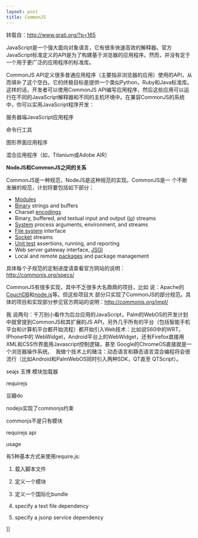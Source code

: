 ```yaml
---
layout: post
title: CommonJS
---
```

转载自：http://www.grati.org/?p=165

<span class="s1">JavaScript</span>是一个强大面向对象语言，它有很多快速高效的解释器。官方<span class="s1">JavaScript</span>标准定义的<span class="s1">API</span>是为了构建基于浏览器的应用程序。然而，并没有定于一个用于更广泛的应用程序的标准库。

<span class="s1">CommonJS API</span>定义很多普通应用程序（主要指非浏览器的应用）使用的<span class="s1">API</span>，从而填补了这个空白。它的终极目标是提供一个类似<span class="s1">Python</span>，<span class="s1">Ruby</span>和<span class="s1">Java</span>标准库。这样的话，开发者可以使用<span class="s1">CommonJS API</span>编写应用程序，然后这些应用可以运行在不同的<span class="s1">JavaScript</span>解释器和不同的主机环境中。在兼容<span class="s1">CommonJS</span>的系统中，你可以实用<span class="s1">JavaScript</span>程序开发：

服务器端<span class="s1">JavaScript</span>应用程序<span class="s1">

</span>命令行工具<span class="s1">

</span>图形界面应用程序<span class="s1">
</span>

混合应用程序（如，<span class="s1">Titanium</span>或<span class="s1">Adobe AIR</span>）

**NodeJS**<span class="s1">**和**</span>**CommonJS**<span class="s1">**之间的关系**</span>

<span class="s2">CommonJS</span>是一种规范，<span class="s2">NodeJS</span>是这种规范的实现。<span class="s2">CommonJS</span>是一<span class="s2"> </span>个不断发展的规范，计划将要包括如下部分：

*   [Modules](http://wiki.commonjs.org/wiki/Modules)
*   <span class="s3">[Binary](http://wiki.commonjs.org/wiki/Binary)</span> strings and buffers
*   Charset&nbsp;[<span class="s3">encodings</span>](http://wiki.commonjs.org/wiki/Encodings)
*   Binary, buffered, and textual input and output ([<span class="s3">io</span>](http://wiki.commonjs.org/wiki/IO)) streams
*   <span class="s3">[System](http://wiki.commonjs.org/wiki/System)</span> process arguments, environment, and streams
*   [File system](http://wiki.commonjs.org/wiki/Filesystem)<span class="s4"> interface</span>
*   [Socket](http://wiki.commonjs.org/wiki/Sockets)<span class="s4"> streams</span>
*   <span class="s3">[Unit test](http://wiki.commonjs.org/wiki/Unit_Testing)</span> assertions, running, and reporting
*   Web server gateway interface,&nbsp;[<span class="s3">JSGI</span>](http://wiki.commonjs.org/wiki/JSGI)
*   Local and remote&nbsp;[<span class="s3">packages</span>](http://wiki.commonjs.org/wiki/Packages) and package management

<span class="s5">具体每个子规范的定制进度请查看官方网站的说明：[<span class="s6">http://commonjs.org/specs/</span>](http://commonjs.org/specs/)</span>

<span class="s2">CommonJS</span>有很多实现，其中不乏很多大名鼎鼎的项目，比如<span class="s2"> </span>说：<span class="s2">Apache</span>的[<span class="s6">CouchDB</span>](http://couchdb.apache.org/)和[<span class="s6">node.js</span>](http://nodejs.org/)等。但这些项目大<span class="s2"> </span>部分只实现了<span class="s2">CommonJS</span>的部分规范。具体的项目和实现部分参见官方网站的说明：[<span class="s6">http://commonjs.org/impl/</span>](http://commonjs.org/impl/)

我<span class="s2"> </span>说两句：千万别小看作为后台应用的<span class="s2">JavaScript</span>，<span class="s2">Palm</span>的<span class="s2">WebOS</span>的开发计划中就曾提到<span class="s2">CommonJS</span>和其扩展的<span class="s2">JS API</span>，另外几乎所有的平台（包括智能手机平台和计算机平台都开始流程）都开始引入<span class="s2">Web</span>技术：比如说<span class="s2">S60</span>中的<span class="s2">WRT</span>，<span class="s2">IPhone</span>中的<span class="s2"> WebWidget</span>，<span class="s2">Android</span>平台上的<span class="s2">WebWidget</span>，还有<span class="s2">Firefox</span>直接用<span class="s2">XML</span>和<span class="s2">CSS</span>作界面用<span class="s2">Javascript</span>控制逻辑，甚至<span class="s2"> Google</span>的<span class="s2">ChromeOS</span>直接就是一个浏览器操作系统。<span class="s2"> &nbsp;</span>我做个技术上的赌注：动态语言和静态语言混合编程将会很流行（比如<span class="s2">Android</span>和<span class="s2">PalmWebOS</span>同时引入两种<span class="s2">SDK</span>，<span class="s2">QT</span>直至<span class="s2"> QTScript</span>）。

seajs 玉博 模块加载器

requirejs

豆瓣do

nodejs实现了commonjs约束

commonjs不是只有模块

requirejs api

usage&nbsp;

有5种基本方式来使用require.js:

1. 载入脚本文件

2. 定义一个模块

3. 定义一个国际化bundle

4. specify a text file dependency

5. specify a jsonp service dependency

]]